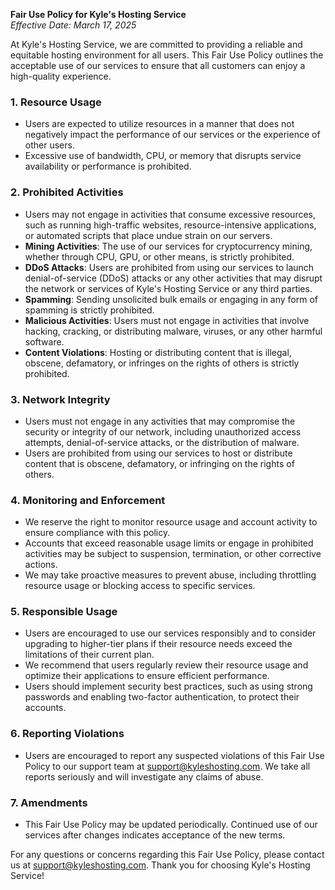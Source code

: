 **Fair Use Policy for Kyle's Hosting Service**  
*Effective Date: March 17, 2025*

At Kyle's Hosting Service, we are committed to providing a reliable and equitable hosting environment for all users. This Fair Use Policy outlines the acceptable use of our services to ensure that all customers can enjoy a high-quality experience.

### 1. Resource Usage
- Users are expected to utilize resources in a manner that does not negatively impact the performance of our services or the experience of other users.
- Excessive use of bandwidth, CPU, or memory that disrupts service availability or performance is prohibited.

### 2. Prohibited Activities
- Users may not engage in activities that consume excessive resources, such as running high-traffic websites, resource-intensive applications, or automated scripts that place undue strain on our servers.
- **Mining Activities**: The use of our services for cryptocurrency mining, whether through CPU, GPU, or other means, is strictly prohibited.
- **DDoS Attacks**: Users are prohibited from using our services to launch denial-of-service (DDoS) attacks or any other activities that may disrupt the network or services of Kyle's Hosting Service or any third parties.
- **Spamming**: Sending unsolicited bulk emails or engaging in any form of spamming is strictly prohibited.
- **Malicious Activities**: Users must not engage in activities that involve hacking, cracking, or distributing malware, viruses, or any other harmful software.
- **Content Violations**: Hosting or distributing content that is illegal, obscene, defamatory, or infringes on the rights of others is strictly prohibited.

### 3. Network Integrity
- Users must not engage in any activities that may compromise the security or integrity of our network, including unauthorized access attempts, denial-of-service attacks, or the distribution of malware.
- Users are prohibited from using our services to host or distribute content that is obscene, defamatory, or infringing on the rights of others.

### 4. Monitoring and Enforcement
- We reserve the right to monitor resource usage and account activity to ensure compliance with this policy.
- Accounts that exceed reasonable usage limits or engage in prohibited activities may be subject to suspension, termination, or other corrective actions.
- We may take proactive measures to prevent abuse, including throttling resource usage or blocking access to specific services.

### 5. Responsible Usage
- Users are encouraged to use our services responsibly and to consider upgrading to higher-tier plans if their resource needs exceed the limitations of their current plan.
- We recommend that users regularly review their resource usage and optimize their applications to ensure efficient performance.
- Users should implement security best practices, such as using strong passwords and enabling two-factor authentication, to protect their accounts.

### 6. Reporting Violations
- Users are encouraged to report any suspected violations of this Fair Use Policy to our support team at support@kyleshosting.com. We take all reports seriously and will investigate any claims of abuse.

### 7. Amendments
- This Fair Use Policy may be updated periodically. Continued use of our services after changes indicates acceptance of the new terms.

For any questions or concerns regarding this Fair Use Policy, please contact us at support@kyleshosting.com. Thank you for choosing Kyle's Hosting Service!
